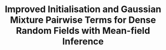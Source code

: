 ---
title: "Improved Initialisation and Gaussian Mixture Pairwise Terms for Dense Random Fields with Mean-field Inference"
year: 2012
pdf_url: "http://www.robots.ox.ac.uk/~tvg/publications/2012/mf_vwst_bmvc12.pdf"
category: "vision"
author_list: "Vibhav Vineet, Jonathan Warrell, Paul Sturgess, Philip H.S. Torr"
grant: "NULL"
pub_in: "In the Proceedings British Machine Vision Conference (BMVC)"
---